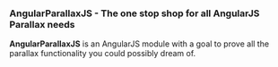 <h3>AngularParallaxJS - The one stop shop for all AngularJS Parallax needs</h3>

<p>
  <b>AngularParallaxJS</b> is an AngularJS module with a goal to prove all the
  parallax functionality you could possibly dream of. 
</p>

